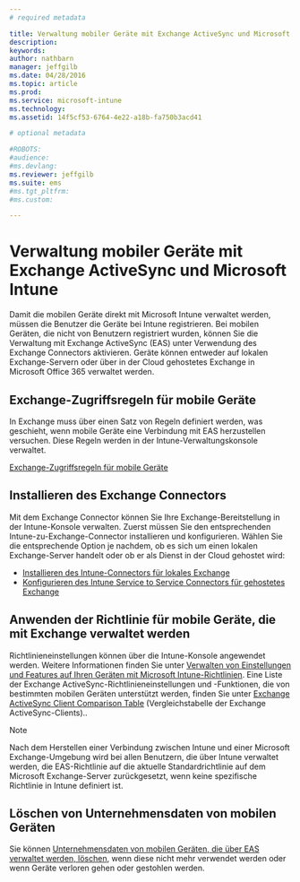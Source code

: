 ```yaml
---
# required metadata

title: Verwaltung mobiler Geräte mit Exchange ActiveSync und Microsoft Intune | Microsoft Intune
description:
keywords:
author: nathbarn
manager: jeffgilb
ms.date: 04/28/2016
ms.topic: article
ms.prod:
ms.service: microsoft-intune
ms.technology:
ms.assetid: 14f5cf53-6764-4e22-a18b-fa750b3acd41

# optional metadata

#ROBOTS:
#audience:
#ms.devlang:
ms.reviewer: jeffgilb
ms.suite: ems
#ms.tgt_pltfrm:
#ms.custom:

---
```


# Verwaltung mobiler Geräte mit Exchange ActiveSync und Microsoft Intune
Damit die mobilen Geräte direkt mit Microsoft Intune verwaltet werden, müssen die Benutzer die Geräte bei Intune registrieren. Bei mobilen Geräten, die nicht von Benutzern registriert wurden, können Sie die Verwaltung mit Exchange ActiveSync (EAS) unter Verwendung des Exchange Connectors aktivieren. Geräte können entweder auf lokalen Exchange-Servern oder über in der Cloud gehostetes Exchange in Microsoft Office 365 verwaltet werden.

## Exchange-Zugriffsregeln für mobile Geräte ##

In Exchange muss über einen Satz von Regeln definiert werden, was geschieht, wenn mobile Geräte eine Verbindung mit EAS herzustellen versuchen. Diese Regeln werden in der Intune-Verwaltungskonsole verwaltet.

[Exchange-Zugriffsregeln für mobile Geräte](exchange-access-rules-for-mobile-devices.md)

## Installieren des Exchange Connectors
Mit dem Exchange Connector können Sie Ihre Exchange-Bereitstellung in der Intune-Konsole verwalten. Zuerst müssen Sie den entsprechenden Intune-zu-Exchange-Connector installieren und konfigurieren. Wählen Sie die entsprechende Option je nachdem, ob es sich um einen lokalen Exchange-Server handelt oder ob er als Dienst in der Cloud gehostet wird:

-   [Installieren des Intune-Connectors für lokales Exchange](intune-on-premises-exchange-connector.md)
-   [Konfigurieren des Intune Service to Service Connectors für gehostetes Exchange](intune-service-to-service-exchange-connector.md)

## Anwenden der Richtlinie für mobile Geräte, die mit Exchange verwaltet werden
Richtlinieneinstellungen können über die Intune-Konsole angewendet werden. Weitere Informationen finden Sie unter [Verwalten von Einstellungen und Features auf Ihren Geräten mit Microsoft Intune-Richtlinien](manage-settings-and-features-on-your-devices-with-microsoft-intune-policies.md). Eine Liste der Exchange ActiveSync-Richtlinieneinstellungen und -Funktionen, die von bestimmten mobilen Geräten unterstützt werden, finden Sie unter [Exchange ActiveSync Client Comparison Table](http://go.microsoft.com/fwlink/?LinkId=247270) (Vergleichstabelle der Exchange ActiveSync-Clients)..

> [!NOTE]
> Nach dem Herstellen einer Verbindung zwischen Intune und einer Microsoft Exchange-Umgebung wird bei allen Benutzern, die über Intune verwaltet werden, die EAS-Richtlinie auf die aktuelle Standardrichtlinie auf dem Microsoft Exchange-Server zurückgesetzt, wenn keine spezifische Richtlinie in Intune definiert ist.

## Löschen von Unternehmensdaten von mobilen Geräten
Sie können [Unternehmensdaten von mobilen Geräten, die über EAS verwaltet werden, löschen](wipe-for-exchange-managed-mobile-devices.md), wenn diese nicht mehr verwendet werden oder wenn Geräte verloren gehen oder gestohlen werden.


<!--HONumber=May16_HO1-->


